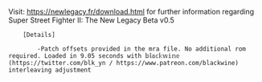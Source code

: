 Visit: https://newlegacy.fr/download.html for further information regarding Super Street Fighter II: The New Legacy Beta v0.5

        [Details]

            -Patch offsets provided in the mra file. No additional rom required. Loaded in 9.05 seconds with 𝕓𝕝𝕒𝕔𝕜𝕨𝕚𝕟𝕖 (https://twitter.com/blk_yn / https://www.patreon.com/blackwine) interleaving adjustment
